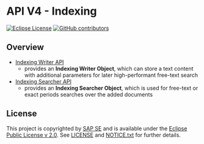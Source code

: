 # API V4 - Indexing

[![Eclipse License](http://img.shields.io/badge/license-Eclipse-brightgreen.svg)](LICENSE)
[![GitHub contributors](https://img.shields.io/github/contributors/dirigiblelabs/api-v3-indexing.svg)](https://github.com/dirigiblelabs/api-v3-indexing/graphs/contributors)

## Overview
* [Indexing Writer API](http://www.dirigible.io/api/indexing_writer.html)
  - provides an **Indexing Writer Object**, which can store a text content with additional parameters for later high-performant free-text search
* [Indexing Searcher API](http://www.dirigible.io/api/indexing_searcher.html)
  - provides an **Indexing Searcher Object**, which is used for free-text or exact periods searches over the added documents

## License
This project is copyrighted by [SAP SE](http://www.sap.com/) and is available under the [Eclipse Public License v 2.0](https://www.eclipse.org/legal/epl-v20.html). See [LICENSE](LICENSE) and [NOTICE.txt](NOTICE.txt) for further details.
